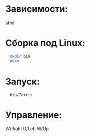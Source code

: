 # Зависимости:

sfml

# Сборка под Linux:

```sh
  mkdir bin
  make
```

# Запуск:

```sh
  bin/Tetris
```
# Управление:

W/Right
D/Left
W/Up
